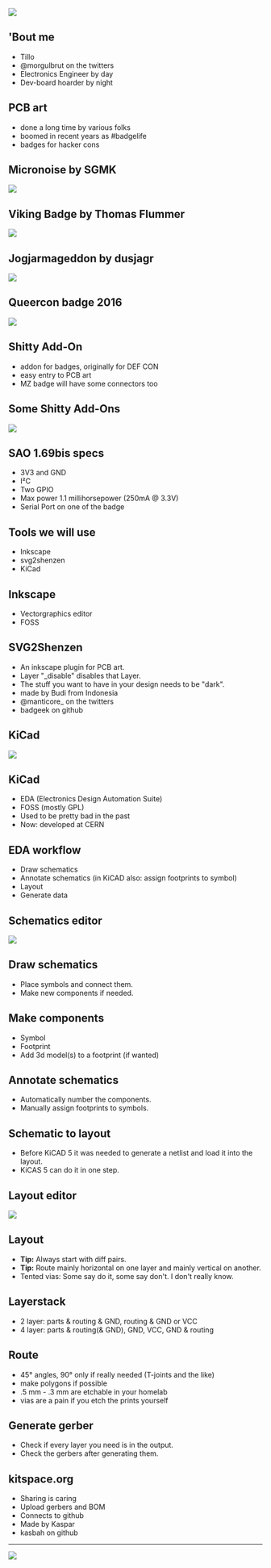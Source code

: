 ![](images/title.jpg)

## 'Bout me
- Tillo
- @morgulbrut on the twitters
- Electronics Engineer by day
- Dev-board hoarder by night

## PCB art
- done a long time by various folks
- boomed in recent years as #badgelife
- badges for hacker cons

## Micronoise by SGMK
![](images/Micronoise.png)

## Viking Badge by Thomas Flummer
![](images/viking-badge.jpg)

## Jogjarmageddon by dusjagr 
![](images/Jogjarmageddon.jpg)

## Queercon badge 2016
![](images/queercon.jpg)

## Shitty Add-On
- addon for badges, originally for DEF CON
- easy entry to PCB art
- MZ badge will have some connectors too

## Some Shitty Add-Ons
![](images/resize/shittyadd-ons.png)

## SAO 1.69bis specs
- 3V3 and GND
- I²C
- Two GPIO
- Max power 1.1 millihorsepower (250mA @ 3.3V)
- Serial Port on one of the badge

## Tools we will use
- Inkscape
- svg2shenzen
- KiCad

## Inkscape
- Vectorgraphics editor
- FOSS 

## SVG2Shenzen
- An inkscape plugin for PCB art.
- Layer "_disable" disables that Layer.
- The stuff you want to have in your design needs to be "dark".
- made by Budi from Indonesia 
- @manticore_ on the twitters
- badgeek on github

## KiCad
![](images/kicad.png)

## KiCad
- EDA (Electronics Design Automation Suite)
- FOSS (mostly GPL)
- Used to be pretty bad in the past
- Now: developed at CERN

## EDA workflow
- Draw schematics 
- Annotate schematics (in KiCAD also: assign footprints to symbol) 
- Layout 
- Generate data 

## Schematics editor
![](images/schema_editor.png)

## Draw schematics
- Place symbols and connect them.
- Make new components if needed.

## Make components
- Symbol
- Footprint
- Add 3d model(s) to a footprint (if wanted)

## Annotate schematics
- Automatically number the components.
- Manually assign footprints to symbols.

## Schematic to layout
- Before KiCAD 5 it was needed to generate a netlist and load it into the layout.
- KiCAS 5 can do it in one step.

## Layout editor
![](images/layout_editor.png)

## Layout
- **Tip:** Always start with diff pairs.
- **Tip:** Route mainly horizontal on one layer and mainly vertical on another.
- Tented vias: Some say do it, some say don't. I don't really know.

## Layerstack
- 2 layer: parts & routing & GND, routing & GND or VCC
- 4 layer: parts & routing(& GND), GND, VCC, GND & routing

## Route
- 45° angles, 90° only if really needed (T-joints and the like)
- make polygons if possible
- .5 mm - .3 mm are etchable in your homelab
- vias are a pain if you etch the prints yourself

## Generate gerber
- Check if every layer you need is in the output.
- Check the gerbers after generating them.

## kitspace.org
- Sharing is caring
- Upload gerbers and BOM
- Connects to github
- Made by Kaspar
- kasbah on github

--------

![](images/hacktheplanet.gif)